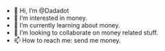 - 👋 Hi, I’m @Dadadot
- 👀 I’m interested in money.
- 🌱 I’m currently learning about money.
- 💞️ I’m looking to collaborate on money related stuff.
- 📫 How to reach me: send me money.

<!---
Dadadot/Dadadot is a ✨ special ✨ repository because its `README.md` (this file) appears on your GitHub profile.
You can click the Preview link to take a look at your changes.
--->

